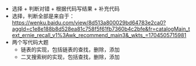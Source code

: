 - 选择 + 判断对错 + 根据代码写结果 + 补充代码
- 选择，判断全部是来自于：https://wenku.baidu.com/view/8d513a800029bd64783e2ca0?aggId=c1e8e188b8d528ea81c758f5f61fb7360b4c2bfe&fr=catalogMain_text_ernie_recall_v1%3Awk_recommend_main3&_wkts_=1704505715981
- 两个写代码大题
  - 链表的实现，包括链表的查找，删除，添加
  - 二叉搜索树的实现，包括查找，删除，添加